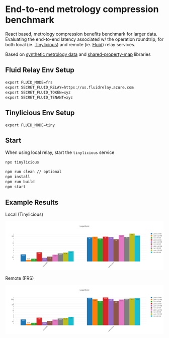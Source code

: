 # End-to-end metrology compression benchmark

React based, metrology compression benefits benchmark for larger data. Evaluating the end-to-end latency associated w/ the operation roundtrip, for both local (ie. [Tinylicious](https://github.com/microsoft/FluidFramework/tree/main/server/tinylicious)) and remote (ie. [Fluid](https://docs.microsoft.com/en-us/azure/azure-fluid-relay/)) relay services.

Based on [synthetic metrology data](https://github.com/dstanesc/fake-metrology-data) and [shared-property-map](https://github.com/dstanesc/shared-property-map) libraries

## Fluid Relay Env Setup
```
export FLUID_MODE=frs
export SECRET_FLUID_RELAY=https://us.fluidrelay.azure.com
export SECRET_FLUID_TOKEN=xyz
export SECRET_FLUID_TENANT=xyz
```

## Tinylicious Env Setup

```
export FLUID_MODE=tiny
```

## Start

When using local relay, start the `tinylicious` service

```
npx tinylicious
```


```
npm run clean // optional
npm install
npm run build
npm start
```

## Example Results

Local (Tinylicious)

![](./img/tiny-e2e.png)

Remote (FRS)

![](./img/frs-e2e.png)
